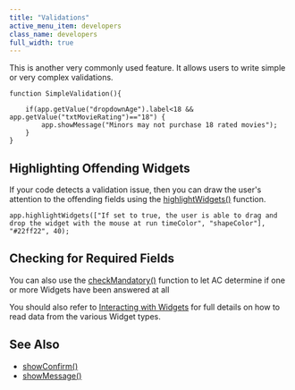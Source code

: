 ```yaml
---
title: "Validations"
active_menu_item: developers
class_name: developers
full_width: true
---
```



This is another very commonly used feature. It allows users to write simple or very complex validations.

    function SimpleValidation(){
     
        if(app.getValue("dropdownAge").label<18 && app.getValue("txtMovieRating")=="18") {
            app.showMessage("Minors may not purchase 18 rated movies");
        }
    }
     
   

## Highlighting Offending Widgets

If your code detects a validation issue, then you can draw the user's attention to the offending fields using the [highlightWidgets()](/developers/documentation/scripting-apis/client-api/widget-functions/highlightwidgets) function.

     
    app.highlightWidgets(["If set to true, the user is able to drag and drop the widget with the mouse at run timeColor", "shapeColor"], "#22ff22", 40);
   

## Checking for Required Fields

You can also use the [checkMandatory()](/developers/documentation/scripting-apis/client-api/widget-functions/checkmandatory) function to let AC determine if one or more Widgets have been answered at all

You should also refer to [Interacting with Widgets](/developers/documentation/scripting-apis/client-scripting-overview/scripting-with-javascript/widget-reading-writing/) for full details on how to read data from the various Widget types.

## See Also

 - [showConfirm()](/developers/documentation/scripting-apis/client-api/app-functions/showconfirm)
 - [showMessage()](/developers/documentation/scripting-apis/client-api/app-functions/showmessage)

